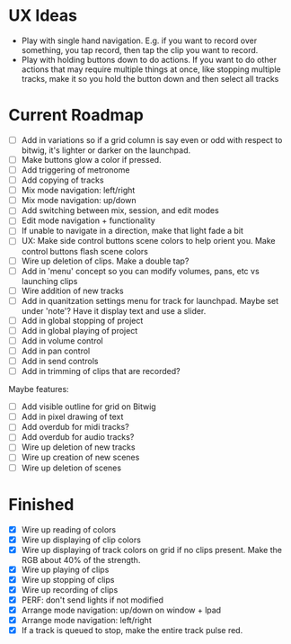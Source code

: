 # UX Ideas

- Play with single hand navigation. E.g. if you want to record over something, you tap record, then tap the clip you want to record.
- Play with holding buttons down to do actions. If you want to do other actions that may require multiple things at once, like stopping multiple tracks, make it so you hold the button down and then select all tracks

# Current Roadmap

- [ ] Add in variations so if a grid column is say even or odd with respect to bitwig, it's lighter or darker on the launchpad.
- [ ] Make buttons glow a color if pressed.
- [ ] Add triggering of metronome
- [ ] Add copying of tracks
- [ ] Mix mode navigation: left/right
- [ ] Mix mode navigation: up/down
- [ ] Add switching between mix, session, and edit modes
- [ ] Edit mode navigation + functionality
- [ ] If unable to navigate in a direction, make that light fade a bit
- [ ] UX: Make side control buttons scene colors to help orient you. Make control buttons flash scene colors
- [ ] Wire up deletion of clips. Make a double tap?
- [ ] Add in 'menu' concept so you can modify volumes, pans, etc vs launching clips
- [ ] Wire addition of new tracks
- [ ] Add in quanitzation settings menu for track for launchpad. Maybe set under 'note'? Have it display text and use a slider.
- [ ] Add in global stopping of project
- [ ] Add in global playing of project
- [ ] Add in volume control
- [ ] Add in pan control
- [ ] Add in send controls
- [ ] Add in trimming of clips that are recorded?

Maybe features:

- [ ] Add visible outline for grid on Bitwig
- [ ] Add in pixel drawing of text
- [ ] Add overdub for midi tracks?
- [ ] Add overdub for audio tracks?
- [ ] Wire up deletion of new tracks
- [ ] Wire up creation of new scenes
- [ ] Wire up deletion of scenes

# Finished

- [x] Wire up reading of colors
- [x] Wire up displaying of clip colors
- [x] Wire up displaying of track colors on grid if no clips present. Make the RGB about 40% of the strength.
- [x] Wire up playing of clips
- [x] Wire up stopping of clips
- [x] Wire up recording of clips
- [x] PERF: don't send lights if not modified
- [x] Arrange mode navigation: up/down on window + lpad
- [x] Arrange mode navigation: left/right
- [x] If a track is queued to stop, make the entire track pulse red.
